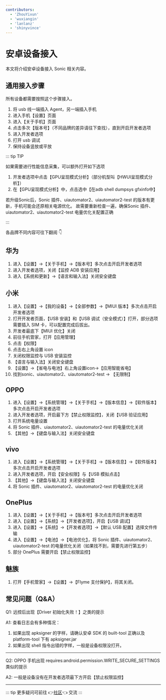 ```yaml
---
contributors:
  - 'ZhouYixun'
  - 'wuxiangin'
  - 'lanlanz'
  - 'shinyvince'
---
```


# 安卓设备接入

本文将介绍安卓设备接入 Sonic 相关内容。

## 通用接入步骤

所有设备都需要按照这个步骤接入。

1. 将 usb 线一端插入 Agent，另一端插入手机
2. 进入手机【设置】页面
3. 进入【关于手机】页面
4. 点击多次【版本号】（不同品牌的差异请往下查找），直到开启开发者选项
5. 进入开发者选项
6. 打开 usb 调试
7. 保持设备竖放或平放

::: tip TIP

如果需要进行性能信息采集，可以额外打开如下选项
1. 开发者选项中点击【GPU呈现模式分析】（部分机型叫【HWUI呈现模式分析】）
2. 在【GPU呈现模式分析】中，点击选中【在adb shell dumpsys gfxinfo中】

若升级Sonic后，Sonic 插件、uiautomator2、uiautomator2-test 的版本有更新，手机可能会还原相关电源优化。
故需要重新检查一遍，确保Sonic 插件、uiautomator2、uiautomator2-test 电量优化关配置正确

:::

各品牌不同内容可往下翻阅 👇

## 华为

1. 进入【设置】->【关于手机】->【版本号】多次点击开启开发者选项
2. 进入开发者选项，关闭【监控 ADB 安装应用】
3. 进入【系统和更新】->【语言和输入法】关闭安全键盘

## 小米

1. 进入【设置】->【我的设备】->【全部参数】->【MIUI 版本】多次点击开启开发者选项
2. 打开开发者页面，【USB 安装】和【USB 调试（安全模式）】打开，部分选项需要插入 SIM 卡，可以配置完成后拔出。
3. 开发者最底下【MIUI 优化】关闭
4. 前往手机管家，打开【应用管理】
5. 点击【权限】
6. 点击右上角设置 icon
7. 关闭权限监控与 USB 安装监控
8. 【语言与输入法】关闭安全键盘
9. 【设置】->【省电与电池】右上角设置icon->【应用智能省电】
10. 找到sonic、uiautomator2、uiautomator2-test -> 【无限制】

## OPPO

1. 进入【设置】->【系统管理】->【关于手机】->【版本信息】->【软件版本】多次点击开启开发者选项
2. 进入开发者选项，开启最下方【禁止权限监控】，关闭【USB 验证应用】
3. 打开系统电量设置
4. 将 Sonic 插件、uiautomator2、uiautomator2-test 的电量优化关闭
5. 【其他】->【键盘与输入法】关闭安全键盘

## vivo

1. 进入【设置】->【系统管理】->【关于手机】->【版本信息】->【软件版本】多次点击开启开发者选项
2. 进入开发者选项，开启【安全权限】与【USB 模拟点击】
3. 【其他】->【键盘与输入法】关闭安全键盘
4. 将 Sonic 插件、uiautomator2、uiautomator2-test 的电量优化关闭

## OnePlus

1. 进入【设置】->【关于手机】->【版本号】多次点击开启开发者选项
2. 进入【设置】->【系统】->【开发者选项】，开启【USB 调试】
3. 进入【设置】->【系统】->【开发者选项】->【默认 USB 配置】选择文件传输
4. 进入【设置】->【电池】->【电池优化】，将 Sonic 插件、uiautomator2、uiautomator2-test 的电量优化关闭（如果找不到，需要先进行第五步）
5. 部分 OnePlus 需要开启【禁止权限监控】

## 魅族

1. 打开【手机管家】->【设置】->【Flyme 支付保护】，将其关闭。

## 常见问题（Q&A）

Q1: 远控后出现【Driver 初始化失败！】之类的提示

A1: 查看日志会有多种情况：

1. 如果出现 apksigner 的字样，请确认安卓 SDK 的 built-tool 正确以及 platform-tool 下有 apksigner.jar
2. 如果出现 shell 指令出错的字样，一般是设备权限没打开。

---

Q2: OPPO 手机出现 requires:android.permission.WRITE_SECURE_SETTINGS 类似的提示

A2: 一般是设备没有在开发者选项最下方开启【禁止权限监控】

---

::: tip
更多疑问可前往 👉[社区](https://sonic-cloud.wiki)👈 交流
:::
